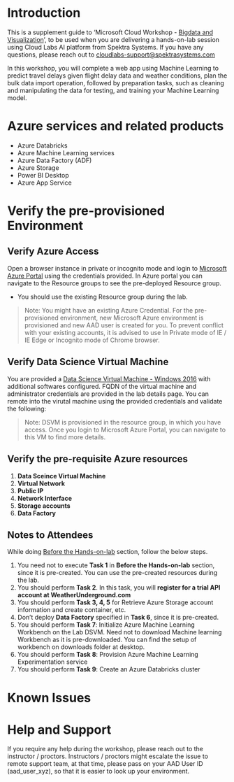# Introduction

This is a supplement guide to ‘Microsoft Cloud Workshop - [Bigdata and Visualization](https://github.com/Microsoft/MCW-Big-data-and-visualization/blob/master/Hands-on%20lab/HOL%20step-by-step%20-%20Big%20data%20and%20visualization.md)’, to be used when you are delivering a hands-on-lab session using Cloud Labs AI platform from Spektra Systems. If you have any questions, please reach out to cloudlabs-support@spektrasystems.com

In this workshop, you will complete a web app using Machine Learning to predict travel delays given flight delay data and weather conditions, plan the bulk data import operation, followed by preparation tasks, such as cleaning and manipulating the data for testing, and training your Machine Learning model.

# Azure services and related products
* Azure Databricks
* Azure Machine Learning services
* Azure Data Factory (ADF)
* Azure Storage
* Power BI Desktop
* Azure App Service

# Verify the pre-provisioned Environment

## Verify Azure Access

Open a browser instance in private or incognito mode and login to [Microsoft Azure Portal](https://portal.azure.com) using the credentials provided. In Azure portal you can navigate to the Resource groups to see the pre-deployed Resource group.
* You should use the existing Resource group during the lab.

> Note: You might have an existing Azure Credential. For the pre-provisioned environment, new Microsoft Azure environment is provisioned and new AAD user is created for you. To prevent conflict with your existing accounts, it is advised to use In Private mode of IE / IE Edge or Incognito mode of Chrome browser.

## Verify Data Science Virtual Machine

You are provided a [Data Science Virtual Machine - Windows 2016](https://azuremarketplace.microsoft.com/en-us/marketplace/apps/microsoft-ads.windows-data-science-vm) with additional softwares configured. FQDN of the virtual machine and administrator credentials are provided in the lab details page. You can remote into the virutal machine using the provided credentials and validate the following:

> Note: DSVM is provisioned in the resource group, in which you have access. Once you login to Microsoft Azure Portal, you can navigate to this VM to find more details.

## Verify the pre-requisite Azure resources
1. **Data Sceince Virtual Machine**
2. **Virtual Network**
3. **Public IP**
4. **Network Interface**
5. **Storage accounts**
6. **Data Factory**


## Notes to Attendees
While doing [Before the Hands-on-lab](https://github.com/Microsoft/MCW-Big-data-and-visualization/blob/master/Hands-on%20lab/Before%20the%20HOL%20-%20Big%20data%20and%20visualization.md#before-the-hands-on-lab) section, follow the below steps.
1. You need not to execute **Task 1** in **Before the Hands-on-lab** section, since it is pre-created. You can use the pre-created resources during the lab.
2. You should perform **Task 2**. In this task, you will **register for a trial API account at WeatherUnderground.com**
3. You should perform **Task 3, 4, 5** for Retrieve Azure Storage account information and create container, etc.
4. Don’t deploy **Data Factory** specified in **Task 6**, since it is pre-created.
5. You should perform **Task 7**: Initialize Azure Machine Learning Workbench on the Lab DSVM.
   Need not to download Machine learning Workbench as it is pre-downloaded. You can find the setup of workbench on downloads folder at  desktop.
6. You should perform **Task 8**: Provision Azure Machine Learning Experimentation service
7. You should perform **Task 9**: Create an Azure Databricks cluster

# Known Issues

# Help and Support

If you require any help during the workshop, please reach out to the instructor / proctors. Instructors / proctors might escalate the issue to remote support team, at that time, please pass on your AAD User ID (aad_user_xyz), so that it is easier to look up your environment.


